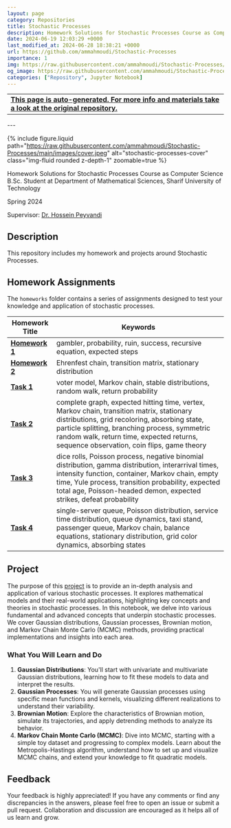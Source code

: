 ```yaml
---
layout: page
category: Repositories
title: Stochastic Processes
description: Homework Solutions for Stochastic Processes Course as Computer Science B.Sc. Student at Department of Mathematical Sciences, Sharif University of Technology
date: 2024-06-19 12:03:29 +0000
last_modified_at: 2024-06-28 18:38:21 +0000
url: https://github.com/ammahmoudi/Stochastic-Processes
importance: 1
img: https://raw.githubusercontent.com/ammahmoudi/Stochastic-Processes/main/images/cover.jpeg
og_image: https://raw.githubusercontent.com/ammahmoudi/Stochastic-Processes/main/images/cover.jpeg
categories: ["Repository", Jupyter Notebook]
---
```

<div id="open-in-github" > <table class="table-cv list-group-table"> <tbody> <tr>    <td class="list-group-name"><b>   <a href="https://github.com/ammahmoudi/Stochastic-Processes" rel="external nofollow noopener" target="_blank"><i class="fa-brands fa-github"></i> This page is auto-generated. For more info and materials take a look at the original repository.</a> </b></td></tr> </tbody> </table></div>
---

{% include figure.liquid path="https://raw.githubusercontent.com/ammahmoudi/Stochastic-Processes/main/images/cover.jpeg" alt="stochastic-processes-cover" class="img-fluid rounded z-depth-1" zoomable=true %}

Homework Solutions for Stochastic Processes Course as Computer Science B.Sc. Student at Department of Mathematical Sciences, Sharif University of Technology

Spring 2024

Supervisor: [Dr. Hossein Peyvandi](https://www.linkedin.com/in/hossein-peyvandi-phd-27677210)


## Description
This repository includes my homework and projects around Stochastic Processes.
## Homework Assignments
The `homeworks` folder contains a series of assignments designed to test your knowledge and application of stochastic processes.

| Homework Title                    | Keywords                                                           |
|-----------------------------------|--------------------------------------------------------------------|
| [**Homework 1**](https://github.com/ammahmoudi/Stochastic-Processes/tree/main/homeworks/hw_1.pdf)                    | gambler, probability, ruin, success, recursive equation, expected steps |
| [**Homework 2**](https://github.com/ammahmoudi/Stochastic-Processes/tree/main/homeworks//hw_2.pdf)                    | Ehrenfest chain, transition matrix, stationary distribution        |
| [**Task 1**](https://github.com/ammahmoudi/Stochastic-Processes/tree/main/homeworks/task_1.pdf)                        | voter model, Markov chain, stable distributions, random walk, return probability |
| [**Task 2**](https://github.com/ammahmoudi/Stochastic-Processes/tree/main/homeworks/task_2.pdf)                       | complete graph, expected hitting time, vertex, Markov chain, transition matrix, stationary distributions, grid recoloring, absorbing state, particle splitting, branching process, symmetric random walk, return time, expected returns, sequence observation, coin flips, game theory |
| [**Task 3**](https://github.com/ammahmoudi/Stochastic-Processes/tree/main/homeworks/task_3.pdf)                        | dice rolls, Poisson process, negative binomial distribution, gamma distribution, interarrival times, intensity function, container, Markov chain, empty time, Yule process, transition probability, expected total age, Poisson-headed demon, expected strikes, defeat probability |
| [**Task 4**](https://github.com/ammahmoudi/Stochastic-Processes/tree/main/homeworks/task_4.pdf)                        | single-server queue, Poisson distribution, service time distribution, queue dynamics, taxi stand, passenger queue, Markov chain, balance equations, stationary distribution, grid color dynamics, absorbing states |


## Project
The purpose of this [project](https://github.com/ammahmoudi/Stochastic-Processes/tree/main/project/) is to provide an in-depth analysis and application of various stochastic processes. It explores mathematical models and their real-world applications, highlighting key concepts and theories in stochastic processes. In this notebook, we delve into various fundamental and advanced concepts that underpin stochastic processes. We cover Gaussian distributions, Gaussian processes, Brownian motion, and Markov Chain Monte Carlo (MCMC) methods, providing practical implementations and insights into each area.

### What You Will Learn and Do
1. **Gaussian Distributions**: You'll start with univariate and multivariate Gaussian distributions, learning how to fit these models to data and interpret the results.
2. **Gaussian Processes**: You will generate Gaussian processes using specific mean functions and kernels, visualizing different realizations to understand their variability.
3. **Brownian Motion**: Explore the characteristics of Brownian motion, simulate its trajectories, and apply detrending methods to analyze its behavior.
4. **Markov Chain Monte Carlo (MCMC)**: Dive into MCMC, starting with a simple toy dataset and progressing to complex models. Learn about the Metropolis-Hastings algorithm, understand how to set up and visualize MCMC chains, and extend your knowledge to fit quadratic models.

## Feedback
Your feedback is highly appreciated! If you have any comments or find any discrepancies in the answers, please feel free to open an issue or submit a pull request. Collaboration and discussion are encouraged as it helps all of us learn and grow.
